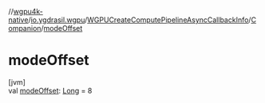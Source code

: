 //[wgpu4k-native](../../../../index.md)/[io.ygdrasil.wgpu](../../index.md)/[WGPUCreateComputePipelineAsyncCallbackInfo](../index.md)/[Companion](index.md)/[modeOffset](mode-offset.md)

# modeOffset

[jvm]\
val [modeOffset](mode-offset.md): [Long](https://kotlinlang.org/api/core/kotlin-stdlib/kotlin/-long/index.html) = 8